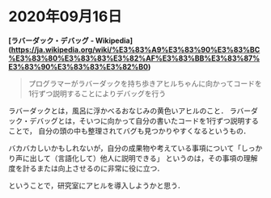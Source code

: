 # 2020年09月16日 


**[ラバーダック・デバッグ - Wikipedia]
(https://ja.wikipedia.org/wiki/%E3%83%A9%E3%83%90%E3%83%BC%E3%83%80%E3%83%83%E3%82%AF%E3%83%BB%E3%83%87%E3%83%90%E3%83%83%E3%82%B0)**



> プログラマーがラバーダックを持ち歩きアヒルちゃんに向かってコードを1行ずつ説明することによりデバッグを行う



ラバーダックとは，風呂に浮かべるおなじみの黄色いアヒルのこと．
ラバーダック・デバッグとは，そいつに向かって自分の書いたコードを1行ずつ説明することで，
自分の頭の中も整理されてバグも見つかりやすくなるというもの．



バカバカしいかもしれないが，自分の成果物や考えている事項について「しっかり声に出して（言語化して）他人に説明できる」
というのは，その事項の理解度を計るまたは向上させるのに非常に役に立つ．



ということで，研究室にアヒルを導入しようかと思う．